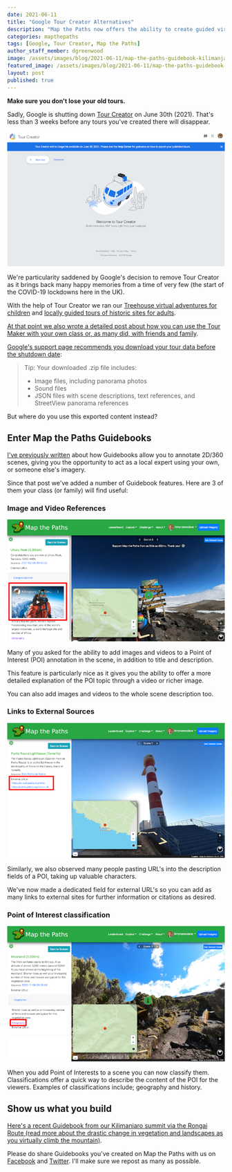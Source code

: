 ```yaml
---
date: 2021-06-11
title: "Google Tour Creator Alternatives"
description: "Map the Paths now offers the ability to create guided virtual tours complete with annotations and videos."
categories: mapthepaths
tags: [Google, Tour Creator, Map the Paths]
author_staff_member: dgreenwood
image: /assets/images/blog/2021-06-11/map-the-paths-guidebook-kilimanjaro-meta.jpg
featured_image: /assets/images/blog/2021-06-11/map-the-paths-guidebook-kilimanjaro-sm.jpg
layout: post
published: true
---
```


**Make sure you don't lose your old tours.**

Sadly, Google is shutting down [Tour Creator](https://poly.google.com/creator/tours) on June 30th (2021). That's less than 3 weeks before any tours you've created there will disappear.

<img class="img-fluid" src="/assets/images/blog/2021-06-11/google-tour-creator-shutdown.png" alt="Google Tour Creator Shutdown" title="Google Tour Creator Shutdown" />

We're particularity saddened by Google's decision to remove Tour Creator as it brings back many happy memories from a time of very few (the start of the COVID-19 lockdowns here in the UK).

With the help of Tour Creator we ran our [Treehouse virtual adventures for children](/blog/2020/treehouse-academy-emergency-timetable) and [locally guided tours of historic sites for adults](/blog/2020/virtual-tours-guided-by-local-experts).

[At that point we also wrote a detailed post about how you can use the Tour Maker with your own class or, as many did, with friends and family](/blog/2020/build-virtual-expeditions-for-your-class).

[Google's support page recommends you download your tour data before the shutdown date](https://support.google.com/tourcreator/):

> Tip: Your downloaded .zip file includes:
> 
> * Image files, including panorama photos
> * Sound files
> * JSON files with scene descriptions, text references, and StreetView panorama references

But where do you use this exported content instead?

## Enter Map the Paths Guidebooks

[I've previously written](/blog/2020/map-the-paths-guidebooks) about how Guidebooks allow you to annotate 2D/360 scenes, giving you the opportunity to act as a local expert using your own, or someone else's imagery.

Since that post we've added a number of Guidebook features. Here are 3 of them your class (or family) will find useful:

### Image and Video References

<img class="img-fluid" src="/assets/images/blog/2021-06-11/map-the-paths-guidebook-video.png" alt="Map the Paths Image and Video References" title="Map the Paths Image and Video References" />

Many of you asked for the ability to add images and videos to a Point of Interest (POI) annotation in the scene, in addition to title and description.

This feature is particularly nice as it gives you the ability to offer a more detailed explanation of the POI topic through a video or richer image.

You can also add images and videos to the whole scene description too.

### Links to External Sources

<img class="img-fluid" src="/assets/images/blog/2021-06-11/map-the-paths-guidebooks-external-links.png" alt="Map the Paths Links to External Sources" title="Map the Paths Links to External Sources" />

Similarly, we also observed many people pasting URL's into the description fields of a POI, taking up valuable characters.

We've now made a dedicated field for external URL's so you can add as many links to external sites for further information or citations as desired.

### Point of Interest classification

<img class="img-fluid" src="/assets/images/blog/2021-06-11/map-the-paths-guidebooks-point-of-interest-classification.png" alt="Map the Paths Point of Interest classification" title="Map the Paths Point of Interest classification" />

When you add Point of Interests to a scene you can now classify them. Classifications offer a quick way to describe the content of the POI for the viewers. Examples of classifications include; geography and history.

## Show us what you build

[Here's a recent Guidebook from our Kilimanjaro summit via the Rongai Route (read more about the drastic change in vegetation and landscapes as you virtually climb the mountain)](https://www.mapthepaths.com/guidebook/1d8221a5-20f1-4b8d-ad2d-cd69604d70d2/detail/).

Please do share Guidebooks you've created on Map the Paths with us on [Facebook](https://www.facebook.com/trekview/) and [Twitter](https://twitter.com/trekview). I'll make sure we repost as many as possible.